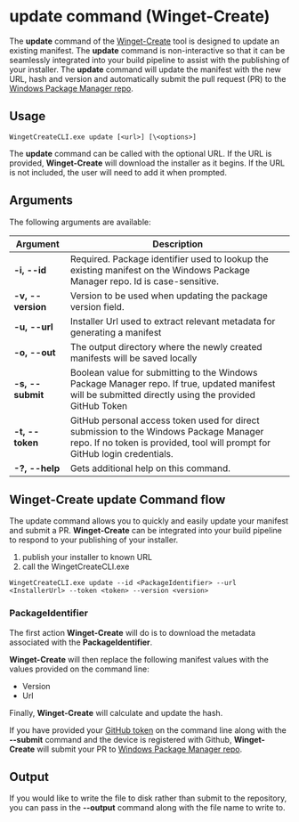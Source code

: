 
# update command (Winget-Create)

The **update** command of the [Winget-Create](../README.md) tool is designed to update an existing manifest. The **update** command is non-interactive so that it can be seamlessly integrated into your build pipeline to assist with the publishing of your installer.  The **update** command will update the manifest with the new URL, hash and version and automatically submit the pull request (PR) to the [Windows Package Manager repo](https://docs.microsoft.com/en-us/windows/package-manager/).  

## Usage

`WingetCreateCLI.exe update [<url>] [\<options>]`

The **update** command can be called with the optional URL.  If the URL is provided, **Winget-Create** will download the installer as it begins.  If the URL is not included, the user will need to add it when prompted.

## Arguments

The following arguments are available:

| Argument  | Description |
|--------------|-------------|
| **-i, --id** |  Required. Package identifier used to lookup the existing manifest on the Windows Package Manager repo. Id is case-sensitive.
| **-v, --version** |  Version to be used when updating the package version field.
| **-u, --url** |  Installer Url used to extract relevant metadata for generating a manifest  
| **-o, --out** |  The output directory where the newly created manifests will be saved locally
| **-s, --submit** |  Boolean value for submitting to the Windows Package Manager repo. If true, updated manifest will be submitted directly using the provided GitHub Token
| **-t, --token** |  GitHub personal access token used for direct submission to the Windows Package Manager repo. If no token is provided, tool will prompt for GitHub login credentials.
| **-?, --help** |  Gets additional help on this command. |

## Winget-Create update Command flow
The update command allows you to quickly and easily update your manifest and submit a PR. **Winget-Create** can be integrated into your build pipeline to respond to your publishing of your installer.
1) publish your installer to known URL
2) call the WingetCreateCLI.exe

`WingetCreateCLI.exe update --id <PackageIdentifier> --url <InstallerUrl> --token <token> --version <version>`

### PackageIdentifier  

The first action **Winget-Create** will do is to download the metadata associated with the **PackageIdentifier**.

**Winget-Create** will then replace the following manifest values with the values provided on the command line:
* Version
* Url

Finally, **Winget-Create** will calculate and update the hash.

If you have provided your [GitHub token](https://docs.github.com/en/github/authenticating-to-github/creating-a-personal-access-token) on the command line along with the **--submit** command and the device is registered with Github, **Winget-Create** will submit your PR to [Windows Package Manager repo](https://docs.microsoft.com/en-us/windows/package-manager/).  

## Output 
If you would like to write the file to disk rather than submit to the repository, you can pass in the **--output** command along with the file name to write to.
